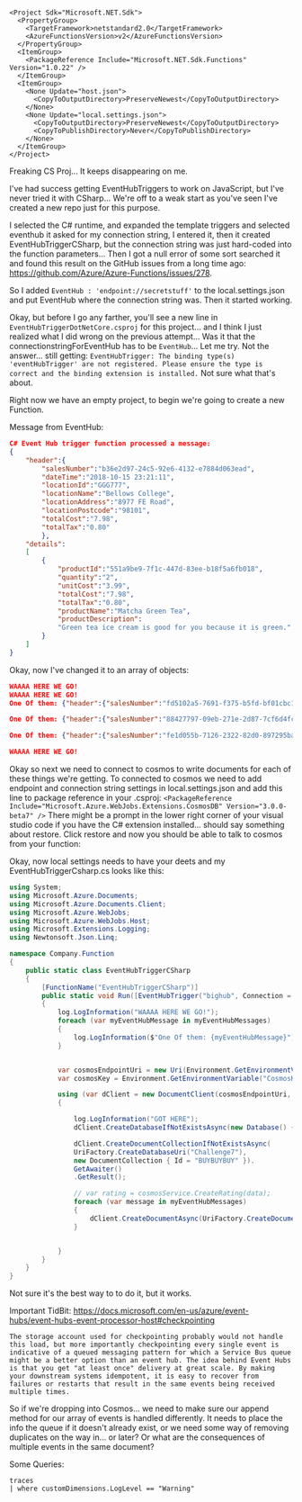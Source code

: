 ```

<Project Sdk="Microsoft.NET.Sdk">
  <PropertyGroup>
    <TargetFramework>netstandard2.0</TargetFramework>
    <AzureFunctionsVersion>v2</AzureFunctionsVersion>
  </PropertyGroup>
  <ItemGroup>
    <PackageReference Include="Microsoft.NET.Sdk.Functions" Version="1.0.22" />
  </ItemGroup>
  <ItemGroup>
    <None Update="host.json">
      <CopyToOutputDirectory>PreserveNewest</CopyToOutputDirectory>
    </None>
    <None Update="local.settings.json">
      <CopyToOutputDirectory>PreserveNewest</CopyToOutputDirectory>
      <CopyToPublishDirectory>Never</CopyToPublishDirectory>
    </None>
  </ItemGroup>
</Project>

```

Freaking CS Proj...
It keeps disappearing on me. 

I've had success getting EventHubTriggers to work on JavaScript, but I've never tried it with CSharp... We're off to a weak start as you've seen I've created a new repo just for this purpose.

I selected the C# runtime, and expanded the template triggers and selected eventhub it asked for my connection string, I entered it, then it created EventHubTriggerCSharp, but the connection string was just hard-coded into the function parameters... Then I got a null error of some sort searched it and found this result on the GitHub issues from a long time ago: https://github.com/Azure/Azure-Functions/issues/278. 

So I added `EventHub : 'endpoint://secretstuff'` to the local.settings.json and put EventHub where the connection string was. Then it started working. 

Okay, but before I go any farther, you'll see a new line in `EventHubTriggerDotNetCore.csproj` for this project... and I think I just realized what I did wrong on the previous attempt... Was it that the connectionstringForEventHub has to be `EventHub`... Let me try. 
Not the answer... still getting: `EventHubTrigger: The binding type(s) 'eventHubTrigger' are not registered. Please ensure the type is correct and the binding extension is installed.` 
Not sure what that's about. 



Right now we have an empty project, to begin we're going to create a new Function. 


Message from EventHub: 

```json
C# Event Hub trigger function processed a message: 
{
    "header":{
        "salesNumber":"b36e2d97-24c5-92e6-4132-e7884d063ead",
        "dateTime":"2018-10-15 23:21:11",
        "locationId":"GGG777",
        "locationName":"Bellows College",
        "locationAddress":"8977 FE Road",
        "locationPostcode":"98101",
        "totalCost":"7.98",
        "totalTax":"0.80"
        },
    "details": 
    [
        {
            "productId":"551a9be9-7f1c-447d-83ee-b18f5a6fb018",
            "quantity":"2",
            "unitCost":"3.99",
            "totalCost":"7.98",
            "totalTax":"0.80",
            "productName":"Matcha Green Tea",
            "productDescription":
            "Green tea ice cream is good for you because it is green."
        }         
    ]
}
```

Okay, now I've changed it to an array of objects: 

```JSON
WAAAA HERE WE GO!
WAAAA HERE WE GO!
One Of them: {"header":{"salesNumber":"fd5102a5-7691-f375-b5fd-bf01cbc1ea5c","dateTime":"2018-10-17 05:54:07","locationId":"GGG777","locationName":"Bellows College","locationAddress":"8977 FE Road","locationPostcode":"98101","totalCost":"8.99","totalTax":"0.90"},"details":[{"productId":"65ab124a-9b2c-4294-a52d-18839364ef15","quantity":"1","unitCost":"8.99","totalCost":"8.99","totalTax":"0.90","productName":"Durian Durian","productDescription":"Smells suspect but tastes... also suspect."}]}

One Of them: {"header":{"salesNumber":"88427797-09eb-271e-2d87-7cf6d4fc0a66","dateTime":"2018-10-17 11:41:15","locationId":"JJJ000","locationName":"Liberty's Delightful Sinful Bakery & Cafe","locationAddress":"441 36th Street","locationPostcode":"98133","totalCost":"23.95","totalTax":"2.40"},"details":[{"productId":"e4e7068e-500e-4a00-8be4-630d4594735b","quantity":"1","unitCost":"3.99","totalCost":"3.99","totalTax":"0.40","productName":"It's Grape!","productDescription":"Unraisinably good ice cream."},{"productId":"e94d85bc-7bd0-44f3-854e-d8cd70348b63","quantity":"4","unitCost":"4.99","totalCost":"19.96","totalTax":"2.00","productName":"Just Peachy","productDescription":"Your taste buds and this ice cream were made for peach other."}]}

One Of them: {"header":{"salesNumber":"fe1d055b-7126-2322-82d0-897295ba854f","dateTime":"2018-10-17 07:03:37","locationId":"FFF666","locationName":"Alpine Ski House","locationAddress":"10 Scott Road","locationPostcode":"98133","totalCost":"7.98","totalTax":"0.80"},"details":[{"productId":"551a9be9-7f1c-447d-83ee-b18f5a6fb018","quantity":"2","unitCost":"3.99","totalCost":"7.98","totalTax":"0.80","productName":"Matcha Green Tea","productDescription":"Green tea ice cream is good for you because it is green."}]}

WAAAA HERE WE GO!
```

Okay so next we need to connect to cosmos to write documents for each of these things we're getting. 
To connected to cosmos we need to add endpoint and connection string settings in local.settings.json and add this line to package reference in your .csproj: 
` <PackageReference Include="Microsoft.Azure.WebJobs.Extensions.CosmosDB" Version="3.0.0-beta7" /> ` 
There might be a prompt in the lower right corner of your visual studio code if you have the C# extension installed... should say something about restore. 
Click restore and now you should be able to talk to cosmos from your function: 

Okay, now local settings needs to have your deets and my EventHubTriggerCsharp.cs looks like this: 

```csharp
using System;
using Microsoft.Azure.Documents;
using Microsoft.Azure.Documents.Client;
using Microsoft.Azure.WebJobs;
using Microsoft.Azure.WebJobs.Host;
using Microsoft.Extensions.Logging;
using Newtonsoft.Json.Linq;

namespace Company.Function
{
    public static class EventHubTriggerCSharp
    {
        [FunctionName("EventHubTriggerCSharp")]
        public static void Run([EventHubTrigger("bighub", Connection = "EventHub")]JObject[] myEventHubMessages, ILogger log)
        {
            log.LogInformation("WAAAA HERE WE GO!");
            foreach (var myEventHubMessage in myEventHubMessages)
            {
                log.LogInformation($"One Of them: {myEventHubMessage}");
            }


            var cosmosEndpointUri = new Uri(Environment.GetEnvironmentVariable("CosmosEndpoint", EnvironmentVariableTarget.Process));
            var cosmosKey = Environment.GetEnvironmentVariable("CosmosKey", EnvironmentVariableTarget.Process);

            using (var dClient = new DocumentClient(cosmosEndpointUri, cosmosKey))
            {

                log.LogInformation("GOT HERE");
                dClient.CreateDatabaseIfNotExistsAsync(new Database() { Id = "Challenge7" }).GetAwaiter().GetResult();

                dClient.CreateDocumentCollectionIfNotExistsAsync(
                UriFactory.CreateDatabaseUri("Challenge7"),
                new DocumentCollection { Id = "BUYBUYBUY" }).
                GetAwaiter()
                .GetResult();

                // var rating = cosmosService.CreateRating(data);
                foreach (var message in myEventHubMessages)
                {
                    dClient.CreateDocumentAsync(UriFactory.CreateDocumentCollectionUri("Challenge7", "BUYBUYBUY"), message).GetAwaiter().GetResult();
                }


            }
        }
    }
}
```

Not sure it's the best way to to do it, but it works. 

Important TidBit: https://docs.microsoft.com/en-us/azure/event-hubs/event-hubs-event-processor-host#checkpointing

```
The storage account used for checkpointing probably would not handle this load, but more importantly checkpointing every single event is indicative of a queued messaging pattern for which a Service Bus queue might be a better option than an event hub. The idea behind Event Hubs is that you get "at least once" delivery at great scale. By making your downstream systems idempotent, it is easy to recover from failures or restarts that result in the same events being received multiple times.

```

So if we're dropping into Cosmos... we need to make sure our append method for our array of events is handled differently. It needs to place the info the queue if it doesn't already exist, or we need some way of removing duplicates on the way in... or later? Or what are the consequences of multiple events in the same document? 


Some Queries:

```
traces 
| where customDimensions.LogLevel == "Warning"
```

```

```